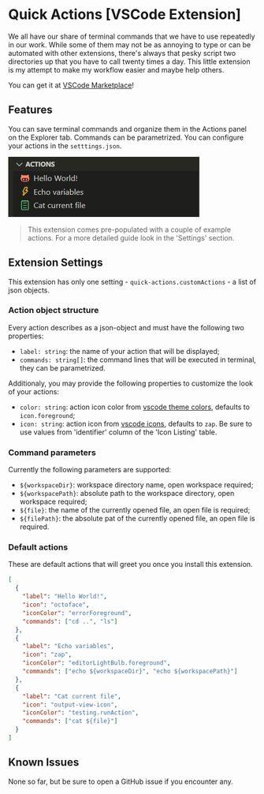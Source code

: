 # Quick Actions [VSCode Extension]

We all have our share of terminal commands that we have to use repeatedly in our work. While some of them may not be as annoying to type or can be automated with other extensions, there's always that pesky script two directories up that you have to call twenty times a day. This little extension is my attempt to make my workflow easier and maybe help others.

You can get it at [VSCode Marketplace](https://marketplace.visualstudio.com/items?itemName=Mirtrix.quick-actions)!

## Features

You can save terminal commands and organize them in the Actions panel on the Explorer tab. Commands can be parametrized. You can configure your actions in the `setttings.json`.

![preview](/docs/action-panel.png)

> This extension comes pre-populated with a couple of example actions. For a more detailed guide look in the 'Settings' section.

## Extension Settings

This extension has only one setting - `quick-actions.customActions` - a list of json objects.

### Action object structure

Every action describes as a json-object and must have the following two properties:

- `label: string`: the name of your action that will be displayed;
- `commands: string[]`: the command lines that will be executed in terminal, they can be parametrized.

Additionaly, you may provide the following properties to customize the look of your actions:

- `color: string`: action icon color from [vscode theme colors](https://code.visualstudio.com/api/references/theme-color), defaults to `icon.foreground`;
- `icon: string`: action icon from [vscode icons](https://code.visualstudio.com/api/references/icons-in-labels#icon-listing), defaults to `zap`. Be sure to use values from 'identifier' column of the 'Icon Listing' table.

### Command parameters

Currently the following parameters are supported:

- `${workspaceDir}`: workspace directory name, open workspace required;
- `${workspacePath}`: absolute path to the workspace directory, open workspace required;
- `${file}`: the name of the currently opened file, an open file is required;
- `${filePath}`: the absolute pat of the currently opened file, an open file is required.

### Default actions

These are default actions that will greet you once you install this extension.

```json
[
  {
    "label": "Hello World!",
    "icon": "octoface",
    "iconColor": "errorForeground",
    "commands": ["cd ..", "ls"]
  },
  {
    "label": "Echo variables",
    "icon": "zap",
    "iconColor": "editorLightBulb.foreground",
    "commands": ["echo ${workspaceDir}", "echo ${workspacePath}"]
  },
  {
    "label": "Cat current file",
    "icon": "output-view-icon",
    "iconColor": "testing.runAction",
    "commands": ["cat ${file}"]
  }
]
```

## Known Issues

None so far, but be sure to open a GitHub issue if you encounter any.
